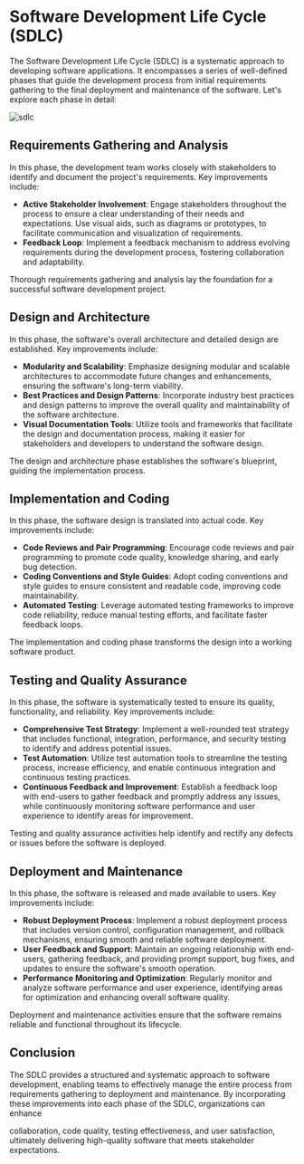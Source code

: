 # Software Development Life Cycle (SDLC)

The Software Development Life Cycle (SDLC) is a systematic approach to developing software applications. It encompasses a series of well-defined phases that guide the development process from initial requirements gathering to the final deployment and maintenance of the software. Let's explore each phase in detail:

![sdlc](/sdlc.jpeg)

## Requirements Gathering and Analysis

In this phase, the development team works closely with stakeholders to identify and document the project's requirements. Key improvements include:

- **Active Stakeholder Involvement**: Engage stakeholders throughout the process to ensure a clear understanding of their needs and expectations. Use visual aids, such as diagrams or prototypes, to facilitate communication and visualization of requirements.
- **Feedback Loop**: Implement a feedback mechanism to address evolving requirements during the development process, fostering collaboration and adaptability.

Thorough requirements gathering and analysis lay the foundation for a successful software development project.

## Design and Architecture

In this phase, the software's overall architecture and detailed design are established. Key improvements include:

- **Modularity and Scalability**: Emphasize designing modular and scalable architectures to accommodate future changes and enhancements, ensuring the software's long-term viability.
- **Best Practices and Design Patterns**: Incorporate industry best practices and design patterns to improve the overall quality and maintainability of the software architecture.
- **Visual Documentation Tools**: Utilize tools and frameworks that facilitate the design and documentation process, making it easier for stakeholders and developers to understand the software design.

The design and architecture phase establishes the software's blueprint, guiding the implementation process.

## Implementation and Coding

In this phase, the software design is translated into actual code. Key improvements include:

- **Code Reviews and Pair Programming**: Encourage code reviews and pair programming to promote code quality, knowledge sharing, and early bug detection.
- **Coding Conventions and Style Guides**: Adopt coding conventions and style guides to ensure consistent and readable code, improving code maintainability.
- **Automated Testing**: Leverage automated testing frameworks to improve code reliability, reduce manual testing efforts, and facilitate faster feedback loops.

The implementation and coding phase transforms the design into a working software product.

## Testing and Quality Assurance

In this phase, the software is systematically tested to ensure its quality, functionality, and reliability. Key improvements include:

- **Comprehensive Test Strategy**: Implement a well-rounded test strategy that includes functional, integration, performance, and security testing to identify and address potential issues.
- **Test Automation**: Utilize test automation tools to streamline the testing process, increase efficiency, and enable continuous integration and continuous testing practices.
- **Continuous Feedback and Improvement**: Establish a feedback loop with end-users to gather feedback and promptly address any issues, while continuously monitoring software performance and user experience to identify areas for improvement.

Testing and quality assurance activities help identify and rectify any defects or issues before the software is deployed.

## Deployment and Maintenance

In this phase, the software is released and made available to users. Key improvements include:

- **Robust Deployment Process**: Implement a robust deployment process that includes version control, configuration management, and rollback mechanisms, ensuring smooth and reliable software deployment.
- **User Feedback and Support**: Maintain an ongoing relationship with end-users, gathering feedback, and providing prompt support, bug fixes, and updates to ensure the software's smooth operation.
- **Performance Monitoring and Optimization**: Regularly monitor and analyze software performance and user experience, identifying areas for optimization and enhancing overall software quality.

Deployment and maintenance activities ensure that the software remains reliable and functional throughout its lifecycle.

## Conclusion

The SDLC provides a structured and systematic approach to software development, enabling teams to effectively manage the entire process from requirements gathering to deployment and maintenance. By incorporating these improvements into each phase of the SDLC, organizations can enhance

collaboration, code quality, testing effectiveness, and user satisfaction, ultimately delivering high-quality software that meets stakeholder expectations.
